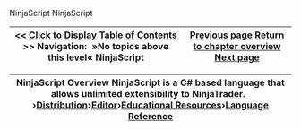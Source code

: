 ﻿
NinjaScript
NinjaScript

| \<\< [Click to Display Table of Contents](ninjascript.md) \>\> **Navigation:**   »No topics above this level«   NinjaScript | [Previous page](using_color_pickers-1.md) [Return to chapter overview](welcome-1.md) [Next page](code_breaking_changes-1.md) |
| --- | --- |

| NinjaScript Overview NinjaScript is a C\# based language that allows unlimited extensibility to NinjaTrader.    ›[Distribution](distribution-1.md)›[Editor](editor-1.md)›[Educational Resources](educational_resources-1.md)›[Language Reference](language_reference_wip-1.md) |
| --- |

